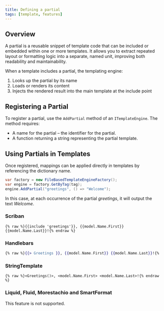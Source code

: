 ```yaml
---
title: Defining a partial
tags: [template, features]
---
```

## Overview

A partial is a reusable snippet of template code that can be included or embedded within one or more templates. It allows you to extract repeated layout or formatting logic into a separate, named unit, improving both readability and maintainability.

When a template includes a partial, the templating engine:

1. Looks up the partial by its name
2. Loads or renders its content
3. Injects the rendered result into the main template at the include point

## Registering a Partial

To register a partial, use the `AddPartial` method of an `ITemplateEngine`. The method requires:

- A name for the partial – the identifier for the partial.
- A function returning a string representing the partial template.

## Using Partials in Templates

Once registered, mappings can be applied directly in templates by referencing the dictionary name.

```csharp
var factory = new FileBasedTemplateEngineFactory();
var engine = factory.GetByTag(tag);
engine.AddPartial("greetings", () => "Welcome");
```

In this case, at each occurrence of the partial *greetings*, it will output the text *Welcome*.

### Scriban

```liquid
{% raw %}{{include 'greetings'}}, {{model.Name.First}} {{model.Name.Last}}!{% endraw %}
```

### Handlebars

```handlebars
{% raw %}{{> Greetings }}, {{model.Name.First}} {{model.Name.Last}}!{% endraw %}
```

### StringTemplate

```text
{% raw %}<Greetings()>, <model.Name.First> <model.Name.Last>!{% endraw %}
```

### Liquid, Fluid, Morestachio and SmartFormat

This feature is not supported.
